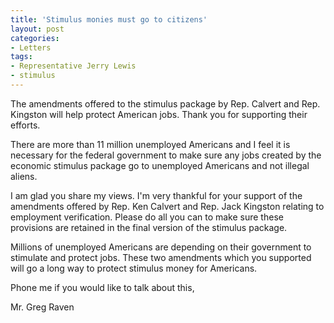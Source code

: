 ```yaml
---
title: 'Stimulus monies must go to citizens'
layout: post
categories:
- Letters
tags:
- Representative Jerry Lewis
- stimulus
---
```


The amendments offered to the stimulus package by Rep. Calvert and Rep. Kingston will help protect American jobs. Thank you for supporting their efforts.  
  
There are more than 11 million unemployed Americans and I feel it is necessary for the federal government to make sure any jobs created by the economic stimulus package go to unemployed Americans and not illegal aliens.

I am glad you share my views. I'm very thankful for your support of the amendments offered by Rep. Ken Calvert and Rep. Jack Kingston relating to employment verification. Please do all you can to make sure these provisions are retained in the final version of the stimulus package.

Millions of unemployed Americans are depending on their government to stimulate and protect jobs. These two amendments which you supported will go a long way to protect stimulus money for Americans.

Phone me if you would like to talk about this,

Mr. Greg Raven